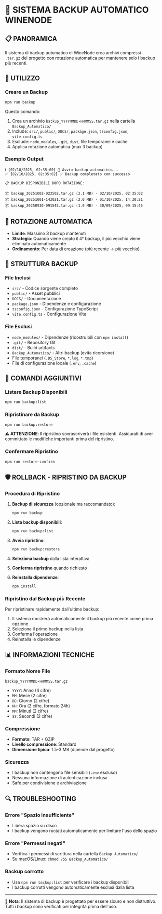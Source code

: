# 💾 SISTEMA BACKUP AUTOMATICO WINENODE

## 📋 PANORAMICA

Il sistema di backup automatico di WineNode crea archivi compressi `.tar.gz` del progetto con rotazione automatica per mantenere solo i backup più recenti.

## 🚀 UTILIZZO

### Creare un Backup

```bash
npm run backup
```

Questo comando:
1. Crea un archivio `backup_YYYYMMDD-HHMMSS.tar.gz` nella cartella `Backup_Automatico/`
2. Include: `src/`, `public/`, `DOCS/`, `package.json`, `tsconfig.json`, `vite.config.ts`
3. Esclude: `node_modules`, `.git`, `dist`, file temporanei e cache
4. Applica rotazione automatica (max 3 backup)

### Esempio Output

```
ℹ️ [02/10/2025, 02:35:00] 🔄 Avvio backup automatico...
✅ [02/10/2025, 02:35:02] ✅ Backup completato con successo

📋 BACKUP DISPONIBILI DOPO ROTAZIONE:

📦 backup_20251002-023502.tar.gz (2.1 MB) - 02/10/2025, 02:35:02
📦 backup_20251001-143021.tar.gz (2.0 MB) - 01/10/2025, 14:30:21
📦 backup_20250930-091545.tar.gz (1.9 MB) - 30/09/2025, 09:15:45
```

## 🔄 ROTAZIONE AUTOMATICA

- **Limite**: Massimo 3 backup mantenuti
- **Strategia**: Quando viene creato il 4° backup, il più vecchio viene eliminato automaticamente
- **Ordinamento**: Per data di creazione (più recente → più vecchio)

## 📂 STRUTTURA BACKUP

### File Inclusi
- `src/` - Codice sorgente completo
- `public/` - Asset pubblici
- `DOCS/` - Documentazione
- `package.json` - Dipendenze e configurazione
- `tsconfig.json` - Configurazione TypeScript
- `vite.config.ts` - Configurazione Vite

### File Esclusi
- `node_modules/` - Dipendenze (ricostruibili con `npm install`)
- `.git/` - Repository Git
- `dist/` - Build artifacts
- `Backup_Automatico/` - Altri backup (evita ricorsione)
- File temporanei (`.DS_Store`, `*.log`, `*.tmp`)
- File di configurazione locale (`.env`, `.cache`)

## 🔧 COMANDI AGGIUNTIVI

### Listare Backup Disponibili

```bash
npm run backup:list
```

### Ripristinare da Backup

```bash
npm run backup:restore
```

**⚠️ ATTENZIONE**: Il ripristino sovrascriverà i file esistenti. Assicurati di aver committato le modifiche importanti prima del ripristino.

### Confermare Ripristino

```bash
npm run restore-confirm
```

## 🛡️ ROLLBACK - RIPRISTINO DA BACKUP

### Procedura di Ripristino

1. **Backup di sicurezza** (opzionale ma raccomandato):
   ```bash
   npm run backup
   ```

2. **Lista backup disponibili**:
   ```bash
   npm run backup:list
   ```

3. **Avvia ripristino**:
   ```bash
   npm run backup:restore
   ```

4. **Seleziona backup** dalla lista interattiva

5. **Conferma ripristino** quando richiesto

6. **Reinstalla dipendenze**:
   ```bash
   npm install
   ```

### Ripristino dal Backup più Recente

Per ripristinare rapidamente dall'ultimo backup:

1. Il sistema mostrerà automaticamente il backup più recente come prima opzione
2. Seleziona il primo backup nella lista
3. Conferma l'operazione
4. Reinstalla le dipendenze

## 📊 INFORMAZIONI TECNICHE

### Formato Nome File
```
backup_YYYYMMDD-HHMMSS.tar.gz
```

- `YYYY`: Anno (4 cifre)
- `MM`: Mese (2 cifre)
- `DD`: Giorno (2 cifre)
- `HH`: Ora (2 cifre, formato 24h)
- `MM`: Minuti (2 cifre)
- `SS`: Secondi (2 cifre)

### Compressione
- **Formato**: TAR + GZIP
- **Livello compressione**: Standard
- **Dimensione tipica**: 1.5-3 MB (dipende dal progetto)

### Sicurezza
- I backup non contengono file sensibili (`.env` escluso)
- Nessuna informazione di autenticazione inclusa
- Safe per condivisione e archiviazione

## 🔍 TROUBLESHOOTING

### Errore "Spazio insufficiente"
- Libera spazio su disco
- I backup vengono ruotati automaticamente per limitare l'uso dello spazio

### Errore "Permessi negati"
- Verifica i permessi di scrittura nella cartella `Backup_Automatico/`
- Su macOS/Linux: `chmod 755 Backup_Automatico/`

### Backup corrotto
- Usa `npm run backup:list` per verificare i backup disponibili
- I backup corrotti vengono automaticamente esclusi dalla lista

---

**📝 Nota**: Il sistema di backup è progettato per essere sicuro e non distruttivo. Tutti i backup sono verificati per integrità prima dell'uso.
